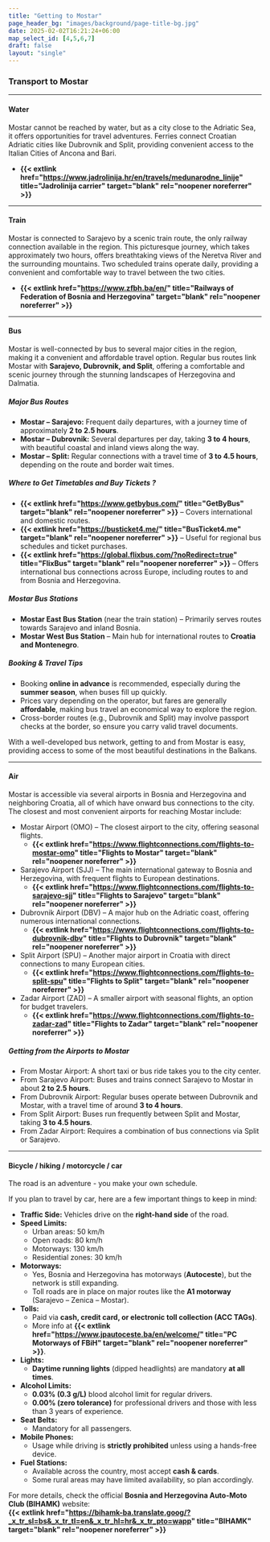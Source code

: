 ```yaml
---
title: "Getting to Mostar"
page_header_bg: "images/background/page-title-bg.jpg"
date: 2025-02-02T16:21:24+06:00
map_select_id: [4,5,6,7]
draft: false
layout: "single"
---
```


### Transport to Mostar


---

#### Water
Mostar cannot be reached by water, but as a city close to the Adriatic Sea,
 it offers opportunities for travel adventures. Ferries connect Croatian 
Adriatic cities like Dubrovnik and Split, providing convenient access to the Italian Cities of Ancona and Bari.

- **{{< extlink href="https://www.jadrolinija.hr/en/travels/medunarodne_linije" title="Jadrolinija carrier" target="blank" rel="noopener noreferrer" >}}**
---

#### Train

Mostar is connected to Sarajevo by a scenic train route, the only railway connection available 
in the region. This picturesque journey, which takes approximately two hours, 
offers breathtaking views of the Neretva River and the surrounding mountains.
Two scheduled trains operate daily, providing a convenient and comfortable way to travel
 between the two cities.

- **{{< extlink href="https://www.zfbh.ba/en/" title="Railways of Federation of Bosnia and Herzegovina" target="blank" rel="noopener noreferrer" >}}**

---

#### Bus
Mostar is well-connected by bus to several major cities in the region, making it a convenient 
and affordable travel option. Regular bus routes link Mostar with **Sarajevo, Dubrovnik, and Split**,
 offering a comfortable and scenic journey through the stunning landscapes of Herzegovina and Dalmatia.  

##### Major Bus Routes  
- **Mostar – Sarajevo:** Frequent daily departures, with a journey time of approximately **2 to 2.5 hours**.  
- **Mostar – Dubrovnik:** Several departures per day, taking **3 to 4 hours**, with beautiful coastal and inland views along the way.  
- **Mostar – Split:** Regular connections with a travel time of **3 to 4.5 hours**, depending on the route and border wait times.  

##### Where to Get Timetables and Buy Tickets ? 
- **{{< extlink href="https://www.getbybus.com/" title="GetByBus" target="blank" rel="noopener noreferrer" >}}** – Covers international and domestic routes.  
- **{{< extlink href="https://busticket4.me/" title="BusTicket4.me" target="blank" rel="noopener noreferrer" >}}** – Useful for regional bus schedules and ticket purchases.  
- **{{< extlink href="https://global.flixbus.com/?noRedirect=true" title="FlixBus" target="blank" rel="noopener noreferrer" >}}**  – Offers international bus connections across Europe, including routes to and from Bosnia and Herzegovina. 

##### Mostar Bus Stations  
- **Mostar East Bus Station** (near the train station) – Primarily serves routes towards Sarajevo and inland Bosnia.  
- **Mostar West Bus Station** – Main hub for international routes to **Croatia and Montenegro**.  

##### Booking & Travel Tips  
- Booking **online in advance** is recommended, especially during the **summer season**, when buses fill up quickly.  
- Prices vary depending on the operator, but fares are generally **affordable**, making bus travel an economical way to explore the region.  
- Cross-border routes (e.g., Dubrovnik and Split) may involve passport checks at the border, so ensure you carry valid travel documents.  

With a well-developed bus network, getting to and from Mostar is easy, providing access to some of the most beautiful destinations in the Balkans.

---

#### Air
Mostar is accessible via several airports in Bosnia and Herzegovina and neighboring Croatia, 
all of which have onward bus connections to the city. The closest and most convenient airports 
for reaching Mostar include:  

- Mostar Airport (OMO) – The closest airport to the city, offering seasonal flights.  
  - **{{< extlink href="https://www.flightconnections.com/flights-to-mostar-omo" title="Flights to Mostar" target="blank" rel="noopener noreferrer" >}}**  
- Sarajevo Airport (SJJ) – The main international gateway to Bosnia and Herzegovina, with frequent flights to European destinations.  
  - **{{< extlink href="https://www.flightconnections.com/flights-to-sarajevo-sjj" title="Flights to Sarajevo" target="blank" rel="noopener noreferrer" >}}**  
- Dubrovnik Airport (DBV) – A major hub on the Adriatic coast, offering numerous international connections.  
  - **{{< extlink href="https://www.flightconnections.com/flights-to-dubrovnik-dbv" title="Flights to Dubrovnik" target="blank" rel="noopener noreferrer" >}}**  
- Split Airport (SPU) – Another major airport in Croatia with direct connections to many European cities.  
  - **{{< extlink href="https://www.flightconnections.com/flights-to-split-spu" title="Flights to Split" target="blank" rel="noopener noreferrer" >}}**  
- Zadar Airport (ZAD) – A smaller airport with seasonal flights, an option for budget travelers.  
  - **{{< extlink href="https://www.flightconnections.com/flights-to-zadar-zad" title="Flights to Zadar" target="blank" rel="noopener noreferrer" >}}**  

##### Getting from the Airports to Mostar  

- From Mostar Airport: A short taxi or bus ride takes you to the city center.  
- From Sarajevo Airport: Buses and trains connect Sarajevo to Mostar in about **2 to 2.5 hours**.  
- From Dubrovnik Airport: Regular buses operate between Dubrovnik and Mostar, with a travel time of around **3 to 4 hours**.  
- From Split Airport: Buses run frequently between Split and Mostar, taking **3 to 4.5 hours**.  
- From Zadar Airport: Requires a combination of bus connections via Split or Sarajevo.

---

#### Bicycle / hiking / motorcycle / car
The road is an adventure - you make your own schedule.

If you plan to travel by car, here are a few important things to keep in mind:

- **Traffic Side:** Vehicles drive on the **right-hand side** of the road.
- **Speed Limits:** 
  - Urban areas: 50 km/h
  - Open roads: 80 km/h
  - Motorways: 130 km/h
  - Residential zones: 30 km/h
- **Motorways:** 
  - Yes, Bosnia and Herzegovina has motorways (**Autoceste**), but the network is still expanding.
  - Toll roads are in place on major routes like the **A1 motorway** (Sarajevo – Zenica – Mostar).
- **Tolls:** 
  - Paid via **cash, credit card, or electronic toll collection (ACC TAGs)**.
  - More info at **{{< extlink href="https://www.jpautoceste.ba/en/welcome/" title="PC Motorways of FBiH" target="blank" rel="noopener noreferrer" >}}**.
- **Lights:**  
  - **Daytime running lights** (dipped headlights) are mandatory **at all times**.
- **Alcohol Limits:**  
  - **0.03% (0.3 g/L)** blood alcohol limit for regular drivers.
  - **0.00% (zero tolerance)** for professional drivers and those with less than 3 years of experience.
- **Seat Belts:**  
  - Mandatory for all passengers.
- **Mobile Phones:**  
  - Usage while driving is **strictly prohibited** unless using a hands-free device.
- **Fuel Stations:**  
  - Available across the country, most accept **cash & cards**.
  - Some rural areas may have limited availability, so plan accordingly.

For more details, check the official **Bosnia and Herzegovina Auto-Moto Club (BIHAMK)** website:  
**{{< extlink href="https://bihamk-ba.translate.goog/?_x_tr_sl=bs&_x_tr_tl=en&_x_tr_hl=hr&_x_tr_pto=wapp" title="BIHAMK" target="blank" rel="noopener noreferrer" >}}**